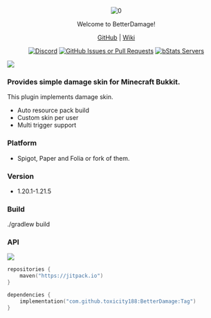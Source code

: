 <div align="center">  

![0](https://github.com/user-attachments/assets/b72c6d7c-d614-4b88-975d-44beb3997570)

Welcome to BetterDamage!

[GitHub](https://github.com/toxicity188/BetterDamage) | [Wiki](https://github.com/toxicity188/BetterDamage/wiki)  

[![Discord](https://img.shields.io/badge/Discord-%235865F2.svg?style=for-the-badge&logo=discord&logoColor=white)](https://discord.com/invite/rePyFESDbk)
[![GitHub Issues or Pull Requests](https://img.shields.io/github/issues/toxicity188/BetterDamage?style=for-the-badge&logo=github)](https://github.com/toxicity188/BetterDamage/issues)
[![bStats Servers](https://img.shields.io/bstats/servers/24961?style=for-the-badge&logo=minecraft&label=bStats&color=0%2C150%2C136%2C0)](https://bstats.org/plugin/bukkit/BetterDamage/24961)

</div>

![](https://i.imgur.com/BCoo007.gif)  

### Provides simple damage skin for Minecraft Bukkit.
This plugin implements damage skin.
- Auto resource pack build
- Custom skin per user
- Multi trigger support

### Platform
- Spigot, Paper and Folia or fork of them.

### Version
- 1.20.1-1.21.5

### Build
./gradlew build

### API
[![](https://jitpack.io/v/toxicity188/BetterDamage.svg)](https://jitpack.io/#toxicity188/BetterDamage)
```kotlin
repositories {
    maven("https://jitpack.io")
}

dependencies { 
    implementation("com.github.toxicity188:BetterDamage:Tag")
}
```